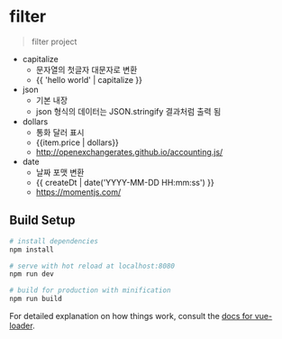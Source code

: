 # filter

> filter project

* capitalize
  * 문자열의 첫글자 대문자로 변환
  * {{ 'hello world' | capitalize }}
* json
  * 기본 내장
  * json 형식의 데이터는 JSON.stringify 결과처럼 출력 됨
* dollars
  * 통화 달러 표시
  * {{item.price | dollars}}
  * <http://openexchangerates.github.io/accounting.js/>
* date
  * 날짜 포맷 변환
  * {{ createDt | date('YYYY-MM-DD HH:mm:ss') }}
  * <https://momentjs.com/>
  
  
## Build Setup

``` bash
# install dependencies
npm install

# serve with hot reload at localhost:8080
npm run dev

# build for production with minification
npm run build
```

For detailed explanation on how things work, consult the [docs for vue-loader](http://vuejs.github.io/vue-loader).
